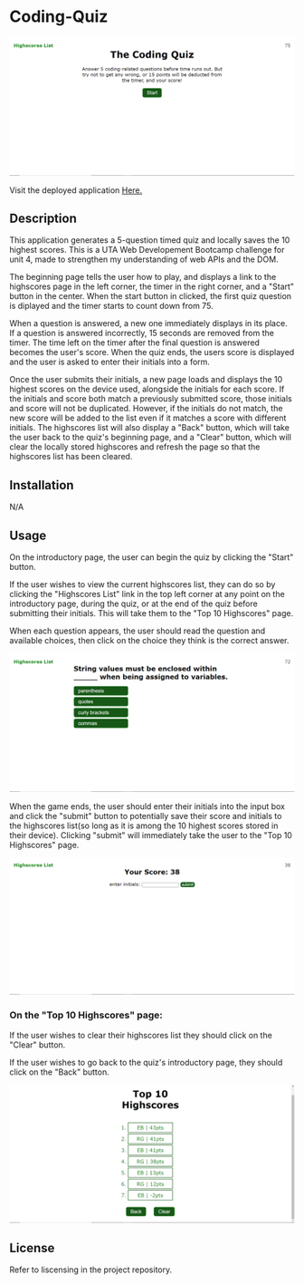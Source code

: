 # Coding-Quiz
![Screenshot of deployed webpage.](assets/images/Screenshot%20(18).png)

Visit the deployed application [Here.](https://re-gi.github.io/Coding-Quiz/)

## Description
This application generates a 5-question timed quiz and locally saves the 10 highest scores. This is a UTA Web Developement Bootcamp challenge for unit 4, made to strengthen my understanding of web APIs and the DOM.

The beginning page tells the user how to play, and displays a link to the highscores page in the left corner, the timer in the right corner, and a "Start" button in the center. When the start button in clicked, the first quiz question is diplayed and the timer starts to count down from 75. 

When a question is answered, a new one immediately displays in its place. If a question is answered incorrectly, 15 seconds are removed from the timer. The time left on the timer after the final question is answered becomes the user's score. When the quiz ends, the users score is displayed and the user is asked to enter their initials into a form. 

Once the user submits their initials, a new page loads and displays the 10 highest scores on the device used, alongside the initials for each score. If the initials and score both match a previously submitted score, those initials and score will not be duplicated. However, if the initials do not match, the new score will be added to the list even if it matches a score with different initials. The highscores list will also display a "Back" button, which will take the user back to the quiz's beginning page, and a "Clear" button, which will clear the locally stored highscores and refresh the page so that the highscores list has been cleared.

## Installation
N/A

## Usage
On the introductory page, the user can begin the quiz by clicking the "Start" button.

If the user wishes to view the current highscores list, they can do so by clicking the "Highscores List" link in the top left corner at any point on the introductory page, during the quiz, or at the end of the quiz before submitting their initials. This will take them to the "Top 10 Highscores" page.

When each question appears, the user should read the question and available choices, then click on the choice they think is the correct answer. 

![Screenshot of application with a question and 4 answer choices displayed.](assets/images/Screenshot%20(19).png)

When the game ends, the user should enter their initials into the input box and click the "submit" button to potentially save their score and initials to the highscores list(so long as it is among the 10 highest scores stored in their device). Clicking "submit" will immediately take the user to the "Top 10 Highscores" page.

![Screenshot of application with a user's score displayed as well as an empty form with a submit button.](assets/images/Screenshot%20(20).png)

### On the "Top 10 Highscores" page:
If the user wishes to clear their highscores list they should click on the "Clear" button.

If the user wishes to go back to the quiz's introductory page, they should click on the "Back" button.

![Screenshot of application with a user's top 10 highscores list displayed](assets/images/Screenshot%20(21).png)

## License
Refer to liscensing in the project repository.
